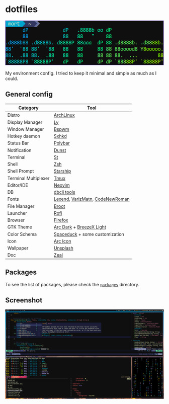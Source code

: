 # dotfiles

<p align="center">
    <img src="./doc/logo.png" alt="Logo">
</p>

My environment config. I tried to keep it minimal and simple as much as I could.

## General config

| Category | Tool |
|----------|------|
| Distro | [ArchLinux](https://archlinux.org) |
| Display Manager | [Ly](https://github.com/fairyglade/ly) |
| Window Manager | [Bspwm](https://github.com/baskerville/bspwm) |
| Hotkey daemon | [Sxhkd](https://github.com/baskerville/sxhkd) |
| Status Bar | [Polybar](https://github.com/polybar/polybar) |
| Notification | [Dunst](https://github.com/dunst-project/dunst) |
| Terminal | [St](https://st.suckless.org) |
| Shell | [Zsh](https://www.zsh.org) |
| Shell Prompt | [Starship](https://github.com/starship/starship) |
| Terminal Multiplexer | [Tmux](https://github.com/tmux/tmux) |
| Editor/IDE | [Neovim](https://github.com/neovim/neovim) |
| DB | [dbcli tools](https://github.com/dbcli) |
| Fonts | [Lexend](https://github.com/googlefonts/lexend), [VarizMatn](https://github.com/rastikerdar/vazirmatn), [CodeNewRoman](https://github.com/ryanoasis/nerd-fonts) |
| File Manager | [Broot](https://github.com/Canop/broot) |
| Launcher | [Rofi](https://github.com/davatorium/rofi) |
| Browser | [Firefox](https://www.mozilla.org) |
| GTK Theme | [Arc Dark](https://github.com/jnsh/arc-theme) + [BreezeX Light](https://github.com/ful1e5/BreezeX_Cursor) |
| Color Schema | [Spaceduck](https://github.com/pineapplegiant/spaceduck) + some customization |
| Icon | [Arc Icon](https://github.com/horst3180/arc-icon-theme) |
| Wallpaper | [Unsplash](https://unsplash.com) |
| Doc | [Zeal](https://github.com/zealdocs/zeal) |

## Packages

To see the list of packages, please check the [`packages`](./packages) directory.

## Screenshot

<p align="center">
    <img src="./doc/screenshot.png" alt="Screenshot">
</p>
